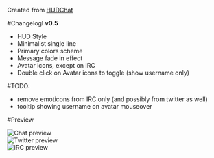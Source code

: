 Created from [HUDChat][HUDChat]

#Changelogl
**v0.5**

- HUD Style
- Minimalist single line
- Primary colors scheme
- Message fade in effect
- Avatar icons, except on IRC
- Double click on Avatar icons to toggle (show username only)  

#TODO:

- remove emoticons from IRC only (and possibly from twitter as well)
- tooltip showing username on avatar mouseover

#Preview

![Chat preview][chat]  
![Twitter preview][twitter]  
![IRC preview][irc]  



[HUDChat]: http://www.adiumxtras.com/index.php?a=xtras&xtra_id=7839  "HUDChat"
[chat]: http://www.adiumxtras.com/images/pictures/irc_twitter_hud_5_18499_8026_thumb_12460.png  "Chat"
[twitter]: http://www.adiumxtras.com/images/pictures/irc_twitter_hud_5_18499_8026_thumb_12461.png  "Twitter"
[irc]: http://www.adiumxtras.com/images/pictures/irc_twitter_hud_5_18499_8026_thumb_12462.png  "IRC"